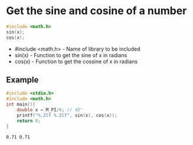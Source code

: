 # Get the sine and cosine of a number

```C
#include <math.h>
sin(x);
cos(x);
```

- #include <math.h> - Name of library to be included
- sin(x) - Function to get the sine of x in radians
- cos(x) - Function to get the cossine of x in radians

## Example
```C
#include <stdio.h>
#include <math.h>
int main(){
	double x = M_PI/4; // 45°
	printf("%.2lf %.2lf", sin(x), cos(x));
	return 0;
}
```
```bash
0.71 0.71
```